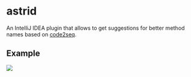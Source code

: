 # astrid
An IntelliJ IDEA plugin that allows to get suggestions for better method names based on [code2seq](https://github.com/tech-srl/code2seq).

## Example
![](https://github.com/ml-in-programming/astrid/tree/master/gifs/astrid_inspection.gif)
